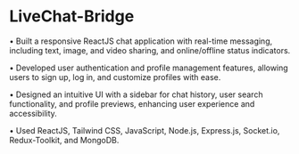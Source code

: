 # LiveChat-Bridge

• Built a responsive ReactJS chat application with real-time messaging, including text, image, and video sharing, and online/offline status indicators.

• Developed user authentication and profile management features, allowing users to sign up, log in, and customize profiles with ease.

• Designed an intuitive UI with a sidebar for chat history, user search functionality, and profile previews, enhancing user experience and accessibility.

• Used ReactJS, Tailwind CSS, JavaScript, Node.js, Express.js, Socket.io, Redux-Toolkit, and MongoDB.

